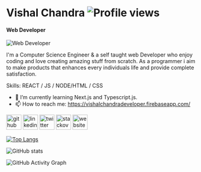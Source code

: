 <!--
**iamvishalchandra/iamvishalchandra** is a ✨ _special_ ✨ repository because its `README.md` (this file) appears on your GitHub profile.-->
# Vishal Chandra ![Profile views](https://gpvc.arturio.dev/iamvishalchandra)  
#### Web Developer
![Web Developer](https://pbs.twimg.com/profile_banners/477657965/1448441946/600x200)

I'm a Computer Science Engineer & a self taught web Developer who enjoy coding and love creating amazing stuff from scratch. As a programmer i aim to make products that enhances every individuals life and provide complete satisfaction.

Skills: REACT / JS / NODE/HTML / CSS

<!-- - 🔭 I’m currently working on  clone. -->
- 🌱 I’m currently learning Next.js and Typescript.js.
- 📫 How to reach me: https://vishalchandradeveloper.firebaseapp.com/ 


[<img src='https://cdn.jsdelivr.net/npm/simple-icons@3.0.1/icons/github.svg' alt='github' height='40'>](https://github.com/iamvishalchandra)  [<img src='https://cdn.jsdelivr.net/npm/simple-icons@3.0.1/icons/linkedin.svg' alt='linkedin' height='40'>](https://www.linkedin.com/in/iamvishalchandra/)  [<img src='https://cdn.jsdelivr.net/npm/simple-icons@3.0.1/icons/twitter.svg' alt='twitter' height='40'>](https://twitter.com/ivishalchandra)  [<img src='https://cdn.jsdelivr.net/npm/simple-icons@3.0.1/icons/stackoverflow.svg' alt='stackoverflow' height='40'>](https://stackoverflow.com/users/15270414)  [<img src='https://cdn.jsdelivr.net/npm/simple-icons@3.0.1/icons/icloud.svg' alt='website' height='40'>](https://vishalchandradeveloper.firebaseapp.com/)  

[![Top Langs](https://github-readme-stats.vercel.app/api/top-langs/?username=iamvishalchandra)](https://github.com/anuraghazra/github-readme-stats)

![GitHub stats](https://github-readme-stats.vercel.app/api?username=iamvishalchandra&show_icons=true)  

![GitHub Activity Graph](https://activity-graph.herokuapp.com/graph?username=iamvishalchandra)  
